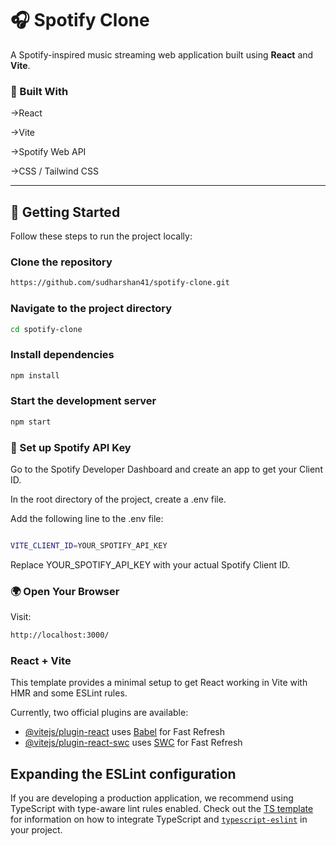 # 🎧 Spotify Clone

A Spotify-inspired music streaming web application built using **React** and **Vite**.

### 🧰 Built With
->React

->Vite

->Spotify Web API

->CSS / Tailwind CSS 

---

## 🚀 Getting Started

Follow these steps to run the project locally:

###  Clone the repository

```bash
https://github.com/sudharshan41/spotify-clone.git
```

### Navigate to the project directory
```bash
cd spotify-clone
```

### Install dependencies
```bash
npm install
```
### Start the development server
```bash
npm start
```

### 🔐 Set up Spotify API Key
Go to the Spotify Developer Dashboard and create an app to get your Client ID.

In the root directory of the project, create a .env file.

Add the following line to the .env file:
```bash

VITE_CLIENT_ID=YOUR_SPOTIFY_API_KEY
```
Replace YOUR_SPOTIFY_API_KEY with your actual Spotify Client ID.

### 🌍 Open Your Browser
Visit:

``` bash
http://localhost:3000/
```


### React + Vite

This template provides a minimal setup to get React working in Vite with HMR and some ESLint rules.

Currently, two official plugins are available:

- [@vitejs/plugin-react](https://github.com/vitejs/vite-plugin-react/blob/main/packages/plugin-react) uses [Babel](https://babeljs.io/) for Fast Refresh
- [@vitejs/plugin-react-swc](https://github.com/vitejs/vite-plugin-react/blob/main/packages/plugin-react-swc) uses [SWC](https://swc.rs/) for Fast Refresh

## Expanding the ESLint configuration

If you are developing a production application, we recommend using TypeScript with type-aware lint rules enabled. Check out the [TS template](https://github.com/vitejs/vite/tree/main/packages/create-vite/template-react-ts) for information on how to integrate TypeScript and [`typescript-eslint`](https://typescript-eslint.io) in your project.
